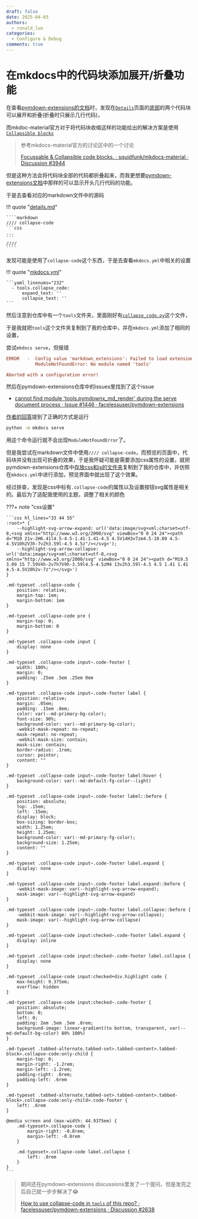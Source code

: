 ```yaml
---
draft: false
date: 2025-04-03
authors:
  - ronald_luo
categories:
  - Configure & Debug
comments: true
---
```


# 在mkdocs中的代码块添加展开/折叠功能

在查看[pymdown-extensions的文档](https://facelessuser.github.io/pymdown-extensions/)时，发现在[`Details`](https://facelessuser.github.io/pymdown-extensions/extensions/details/)页面的[底部](https://facelessuser.github.io/pymdown-extensions/extensions/details/#browser-support)的两个代码块可以展开和折叠(折叠时只展示几行代码)，

而mkdoc-material官方对于将代码块收缩这样的功能给出的解决方案是使用[`Collapsible blocks`](https://squidfunk.github.io/mkdocs-material/reference/admonitions/#collapsible-blocks)

>   参考mkdocs-material官方的讨论区中的一个讨论
>
>   [Focussable & Collapsible code blocks. · squidfunk/mkdocs-material · Discussion #3944](https://github.com/squidfunk/mkdocs-material/discussions/3944)

<!-- more -->

但是这种方法会将代码块全部的代码都折叠起来，而我更想要[pymdown-extensions文档](https://facelessuser.github.io/pymdown-extensions/)中那样的可以显示开头几行代码的功能。

于是去查看对应的markdown文件中的源码

!!! quote "[details.md](https://github.com/facelessuser/pymdown-extensions/blob/f8d7f629bf4baa730e6c50dd62c95c45a7dc9eeb/docs/src/markdown/extensions/details.md?plain=1#L90-L129)"

    ````markdown
    //// collapse-code
    ```css
    ...
    ```
    ////
    ````

发现可能是使用了`collapse-code`这个东西，于是去查看`mkdocs.yml`中相关的设置

!!! quote "[mkdocs.yml](https://github.com/facelessuser/pymdown-extensions/blob/f8d7f629bf4baa730e6c50dd62c95c45a7dc9eeb/mkdocs.yml#L232-L234)"

    ```yaml linenums="232"
      - tools.collapse_code:
          expand_text: ''
          collapse_text: ''
    ```

然后注意到仓库中有一个`tools`文件夹，里面刚好有[`collapse_code.py`](https://github.com/facelessuser/pymdown-extensions/blob/f8d7f629bf4baa730e6c50dd62c95c45a7dc9eeb/tools/collapse_code.py)这个文件，

于是我就把`tools`这个文件夹复制到了我的仓库中，并在`mkdocs.yml`添加了相同的设置，

尝试`mkdocs serve`，但报错

```ini
ERROR   -  Config value 'markdown_extensions': Failed to load extension 'tools.collapse_code'.
           ModuleNotFoundError: No module named 'tools'

Aborted with a configuration error!
```

然后在pymdown-extensions仓库中的issues里找到了这个issue

-   [cannot find module 'tools.pymdownx_md_render' during the serve document process · Issue #1446 · facelessuser/pymdown-extensions](https://github.com/facelessuser/pymdown-extensions/issues/1446)

[作者的回答](https://github.com/facelessuser/pymdown-extensions/issues/1446#issuecomment-917857969)提到了正确的方式是运行

```bash
python -m mkdocs serve
```

用这个命令运行就不会出现`ModuleNotFoundError`了。

但是我尝试在markdown文件中使用`//// collapse-code`，而预览的页面中，代码块并没有出现可折叠的效果，于是我怀疑可能是需要添加css属性的设置，就把pymdown-extensions仓库中[存放css和js的文件夹](https://github.com/facelessuser/pymdown-extensions/tree/f8d7f629bf4baa730e6c50dd62c95c45a7dc9eeb/docs/theme/assets/pymdownx-extras)复制到了我的仓库中，并仿照在`mkdocs.yml`中进行添加，预览界面中就出现了这个效果。

经过排查，发现是css中标有`.collapse-code`的属性以及设置按钮svg属性是相关的。最后为了适配我使用的主题，调整了相关的颜色

???+ note "css设置"

    ```css hl_lines="33 44 55"
    :root>* {
        --highlight-svg-arrow-expand: url('data:image/svg+xml;charset=utf-8,<svg xmlns="http://www.w3.org/2000/svg" viewBox="0 0 24 24"><path d="M10 21v-2H6.41l4.5-4.5-1.41-1.41-4.5 4.5V14H3v7zm4.5-10.09 4.5-4.5V10h2V3h-7v2h3.59l-4.5 4.5z"/></svg>');
        --highlight-svg-arrow-collapse: url('data:image/svg+xml;charset=utf-8,<svg xmlns="http://www.w3.org/2000/svg" viewBox="0 0 24 24"><path d="M19.5 3.09 15 7.59V4h-2v7h7V9h-3.59l4.5-4.5zM4 13v2h3.59l-4.5 4.5 1.41 1.41 4.5-4.5V20h2v-7z"/></svg>')
    }
    
    .md-typeset .collapse-code {
        position: relative;
        margin-top: 1em;
        margin-bottom: 1em
    }
    
    .md-typeset .collapse-code pre {
        margin-top: 0;
        margin-bottom: 0
    }
    
    .md-typeset .collapse-code input {
        display: none
    }
    
    .md-typeset .collapse-code input~.code-footer {
        width: 100%;
        margin: 0;
        padding: .25em .5em .25em 0em
    }
    
    .md-typeset .collapse-code input~.code-footer label {
        position: relative;
        margin: .05em;
        padding: .15em .8em;
        color: var(--md-primary-bg-color);
        font-size: 90%;
        background-color: var(--md-primary-bg-color);
        -webkit-mask-repeat: no-repeat;
        mask-repeat: no-repeat;
        -webkit-mask-size: contain;
        mask-size: contain;
        border-radius: .1rem;
        cursor: pointer;
        content: ""
    }
    
    .md-typeset .collapse-code input~.code-footer label:hover {
        background-color: var(--md-default-fg-color--light)
    }
    
    .md-typeset .collapse-code input~.code-footer label::before {
        position: absolute;
        top: .15em;
        left: .15em;
        display: block;
        box-sizing: border-box;
        width: 1.25em;
        height: 1.25em;
        background-color: var(--md-primary-fg-color);
        background-size: 1.25em;
        content: ""
    }
    
    .md-typeset .collapse-code input~.code-footer label.expand {
        display: none
    }
    
    .md-typeset .collapse-code input~.code-footer label.expand::before {
        -webkit-mask-image: var(--highlight-svg-arrow-expand);
        mask-image: var(--highlight-svg-arrow-expand)
    }
    
    .md-typeset .collapse-code input~.code-footer label.collapse::before {
        -webkit-mask-image: var(--highlight-svg-arrow-collapse);
        mask-image: var(--highlight-svg-arrow-collapse)
    }
    
    .md-typeset .collapse-code input:checked~.code-footer label.expand {
        display: inline
    }
    
    .md-typeset .collapse-code input:checked~.code-footer label.collapse {
        display: none
    }
    
    .md-typeset .collapse-code input:checked+div.highlight code {
        max-height: 9.375em;
        overflow: hidden
    }
    
    .md-typeset .collapse-code input:checked~.code-footer {
        position: absolute;
        bottom: 0;
        left: 0;
        padding: 2em .5em .5em .8rem;
        background-image: linear-gradient(to bottom, transparent, var(--md-default-bg-color) 80% 100%)
    }
    
    .md-typeset .tabbed-alternate.tabbed-set>.tabbed-content>.tabbed-block>.collapse-code:only-child {
        margin-top: 0;
        margin-right: -1.2rem;
        margin-left: -1.2rem;
        padding-right: .6rem;
        padding-left: .6rem
    }
    
    .md-typeset .tabbed-alternate.tabbed-set>.tabbed-content>.tabbed-block>.collapse-code:only-child>.code-footer {
        left: .6rem
    }
    
    @media screen and (max-width: 44.9375em) {
        .md-typeset>.collapse-code {
            margin-right: -0.8rem;
            margin-left: -0.8rem
        }
    
        .md-typeset>.collapse-code label.collapse {
            left: .8rem
        }
    }
    ```

>   期间还在pymdown-extensions discussions里发了一个提问，但是发完之后自己就一步步解决了😂
>
>   [How to use collapse-code in `tools` of this repo? · facelessuser/pymdown-extensions · Discussion #2638](https://github.com/facelessuser/pymdown-extensions/discussions/2638)
